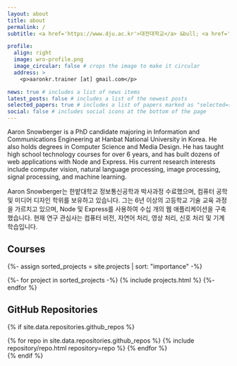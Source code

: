 ```yaml
---
layout: about
title: about
permalink: /
subtitle: <a href='https://www.dju.ac.kr'>대전대학교</a> &bull; <a href='https://www.ut.ac.kr/'>교통대학교</a> &bull; <a href='https://www.jnue.kr'>전주교육대학교</a> &bull; <a href='https://www.hanbat.ac.kr'>한밭대학교</a>

profile:
  align: right
  image: wro-profile.png
  image_circular: false # crops the image to make it circular
  address: >
    <p>aaronkr.trainer [at] gmail.com</p>

news: true # includes a list of news items
latest_posts: false # includes a list of the newest posts
selected_papers: true # includes a list of papers marked as "selected={true}"
social: false # includes social icons at the bottom of the page
---
```


Aaron Snowberger is a PhD candidate majoring in Information and Communications Engineering at Hanbat National University in Korea. He also holds degrees in Computer Science and Media Design. He has taught high school technology courses for over 6 years, and has built dozens of web applications with Node and Express. His current research interests include computer vision, natural language processing, image processing, signal processing, and machine learning.

Aaron Snowberger는 한밭대학교 정보통신공학과 박사과정 수료했으며, 컴퓨터 공학 및 미디어 디자인 학위를 보유하고 있습니다. 그는 6년 이상의 고등학교 기술 교육 과정을 가르치고 있으며, Node 및 Express를 사용하여 수십 개의 웹 애플리케이션을 구축했습니다. 현재 연구 관심사는 컴퓨터 비전, 자연어 처리, 영상 처리, 신호 처리 및 기계 학습입니다.

## Courses

{%- assign sorted_projects = site.projects | sort: "importance" -%}

<div class="container">
    <div class="row row-cols-2">
    {%- for project in sorted_projects -%}
      {% include projects.html %}
    {%- endfor %}
    </div>
  </div>

## GitHub Repositories

{% if site.data.repositories.github_repos %}

<div class="repositories d-flex flex-wrap flex-md-row flex-column justify-content-between align-items-center">
  {% for repo in site.data.repositories.github_repos %}
    {% include repository/repo.html repository=repo %}
  {% endfor %}
</div>
{% endif %}
